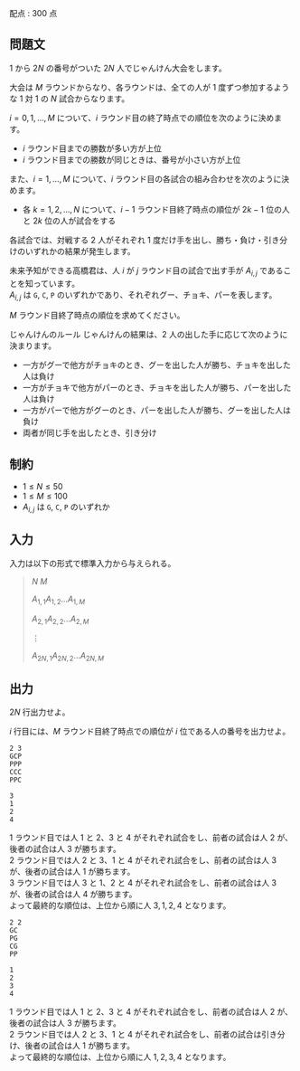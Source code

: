 配点 : $300$ 点

## 問題文

$1$ から $2N$ の番号がついた $2N$ 人でじゃんけん大会をします。

大会は $M$ ラウンドからなり、各ラウンドは、全ての人が $1$ 度ずつ参加するような $1$ 対 $1$ の $N$ 試合からなります。  

$i=0,1,\ldots,M$ について、$i$ ラウンド目の終了時点での順位を次のように決めます。

- $i$ ラウンド目までの勝数が多い方が上位
- $i$ ラウンド目までの勝数が同じときは、番号が小さい方が上位

また、$i=1,\ldots,M$ について、$i$ ラウンド目の各試合の組み合わせを次のように決めます。

- 各 $k=1,2,\ldots,N$ について、$i-1$ ラウンド目終了時点の順位が $2k-1$ 位の人と $2k$ 位の人が試合をする

各試合では、対戦する $2$ 人がそれぞれ $1$ 度だけ手を出し、勝ち・負け・引き分けのいずれかの結果が発生します。

未来予知ができる高橋君は、人 $i$ が $j$ ラウンド目の試合で出す手が $A_{i,j}$ であることを知っています。<br>
$A_{i,j}$ は `G`, `C`, `P` のいずれかであり、それぞれグー、チョキ、パーを表します。

$M$ ラウンド目終了時点の順位を求めてください。

じゃんけんのルール
じゃんけんの結果は、$2$ 人の出した手に応じて次のように決まります。

- 一方がグーで他方がチョキのとき、グーを出した人が勝ち、チョキを出した人は負け
- 一方がチョキで他方がパーのとき、チョキを出した人が勝ち、パーを出した人は負け
- 一方がパーで他方がグーのとき、パーを出した人が勝ち、グーを出した人は負け
- 両者が同じ手を出したとき、引き分け

## 制約

- $1 \leq N \leq 50$
- $1 \leq M \leq 100$
- $A_{i,j}$ は `G`, `C`, `P` のいずれか

## 入力

入力は以下の形式で標準入力から与えられる。

> $N$ $M$
> 
> $A_{1,1}A_{1,2}\ldots A_{1,M}$
> 
> $A_{2,1}A_{2,2}\ldots A_{2,M}$
> 
> $\vdots$
> 
> $A_{2N,1}A_{2N,2}\ldots A_{2N,M}$

## 出力

$2N$ 行出力せよ。

$i$ 行目には、$M$ ラウンド目終了時点での順位が $i$ 位である人の番号を出力せよ。

```input1
2 3
GCP
PPP
CCC
PPC
```

```output1
3
1
2
4
```

$1$ ラウンド目では人 $1$ と $2$、$3$ と $4$ がそれぞれ試合をし、前者の試合は人 $2$ が、後者の試合は人 $3$ が勝ちます。<br>
$2$ ラウンド目では人 $2$ と $3$、$1$ と $4$ がそれぞれ試合をし、前者の試合は人 $3$ が、後者の試合は人 $1$ が勝ちます。<br>
$3$ ラウンド目では人 $3$ と $1$、$2$ と $4$ がそれぞれ試合をし、前者の試合は人 $3$ が、後者の試合は人 $4$ が勝ちます。<br>
よって最終的な順位は、上位から順に人 $3,1,2,4$ となります。

```input2
2 2
GC
PG
CG
PP
```

```output2
1
2
3
4
```

$1$ ラウンド目では人 $1$ と $2$、$3$ と $4$ がそれぞれ試合をし、前者の試合は人 $2$ が、後者の試合は人 $3$ が勝ちます。<br>
$2$ ラウンド目では人 $2$ と $3$、$1$ と $4$ がそれぞれ試合をし、前者の試合は引き分け、後者の試合は人 $1$ が勝ちます。<br>
よって最終的な順位は、上位から順に人 $1,2,3,4$ となります。